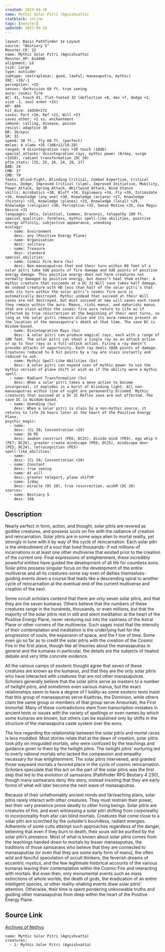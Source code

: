 ```yaml
---
created: 2023-04-28
name: Mythic Solar Pitri (Agnishvatta)
statblock: inline
tags: [monster]
updated: 2023-04-28
---
```

```statblock
layout: Basic Pathfinder 1e Layout
source: "Bestiary 5"
Monster_CR: 22
name: Mythic Solar Pitri (Agnishvatta)
Monster_XP: 614400
alignment: LG
size: Large
type: outsider
subtype: (extraplanar, good, lawful, manasaputra, mythic)
INI: +19/-1
perception: +35
senses: darkvision 60 ft. true seeing
aura: cosmic fire
AC: 41, touch 41, flat-footed 32 (deflection +8, dex +7, dodge +2, size -1, soul armor +15)
HP: 404
hit_dice: 24d10+272
saves: Fort +16, Ref +21, Will +23
saves_other: +2 vs. enchantment
immune: calling, disease, poison
resist: adaptive 30
DR: 10/epic
SR: 33
speed: 30 ft., fly 60 ft. (perfect)
melee: 4 slams +35 (3d6+12/19-20)
ranged: 4 disintegration rays +30 touch (10d6)
special_attacks: disintegration rays, mythic power (8/day, surge +1d10), radiant transformation (DC 30)
pf1e_stats: [35, 25, 26, 24, 28, 27]
BAB: 24
CMB: 37
CMD: 79
feats: Blind-Fight, Blinding Critical, Combat Expertise, Critical Focus, Dodge, Improved Critical (slam), Improved Initiative, Mobility, Power Attack, Spring Attack, Whirlwind Attack, Wind Stance
skills: Acrobatics +30, Bluff +34, Diplomacy +34, Fly +39, Intimidate +34, Knowledge (any one) +30, Knowledge (arcana) +27, Knowledge (history) +33, Knowledge (planes) +33, Knowledge (local) +29, Knowledge (religion) +30, Perception +35, Sense Motive +35, Use Magic Device +31
languages: Aklo, Celestial, Common, Draconic, telepathy 100 ft.
special_qualities: formless, mythic spell-like abilities, positive energy affinity, subjective appearance, unending
ecology:
  - name: Environment
    desc: any (Positive Energy Plane)
  - name: Organisation
    desc: solitary
  - name: Treasure
    desc: standard
special_abilities:
  - name: Cosmic Fire Aura (Su)
    desc: Non-manasaputras that end their turn within 60 feet of a solar pitri take 5d6 points of fire damage and 5d6 points of positive energy damage. This positive energy does not harm creatures not normally damaged by positive energy, but doesn’t heal them either. A mythic creature that succeeds at a DC 31 Will save takes half damage. An undead creature with HD less than half of the solar pitri’s that ends its turn within the solar pitri’s cosmic fire aura is automatically destroyed. Mythic undead that succeed at their Will saves are not destroyed, but must succeed at new will saves each round they remain within the aura. Manus, rishi manus, and maharishi manus that are slain within the cosmic fire aura return to life as if affected by true resurrection at the beginning of their next turns, so long as the solar pitri remains alive and its aura remains present at the location of the manasaputra’s death at that time. The save DC is Wisdom-based.
  - name: Disintegration Rays (Su)
    desc: A solar pitri can produce magical rays, each with a range of 100 feet. The solar pitri can shoot a single ray as an attack action or up to four rays as a full-attack action. Firing a ray doesn’t provoke attacks of opportunity. Each ray deals 10d6 points of damage. Creatures reduced to 0 hit points by a ray are slain instantly and reduced to ash.
  - name: Mythic Spell-Like Abilities (Ex)
    desc: A solar pitri can expend uses of mythic power to use the mythic version of plane shift or wish as if the ability were a mythic spell.
  - name: Radiant Transformation (Su)
    desc: When a solar pitri takes a move action to become incorporeal, it explodes in a burst of blinding light. All non-manasaputras within line of sight are permanently blinded. Mythic creatures that succeed at a DC 31 Reflex save are not affected. The save DC is Wisdom-based.
  - name: Unending (Su)
    desc: When a solar pitri is slain by a non-mythic source, it returns to life 24 hours later at the heart of the Positive Energy Plane.
psychic_magic:
  - name:
    desc: (CL 20; Concentration +29)
  - name: 36 PE
    desc: awaken construct (PE6; DC25), divide mind (PE9), ego whip V (PE7; DC26), greater create mindscape (PE6; DC25), mindscape door (PE5; DC24), retrocognition (PE5)
spell-like_abilities:
  - name:
    desc: (CL 20; Concentration +29)
  - name: Constant
    desc: true seeing
  - name: At will
    desc: greater teleport, plane shiftM
  - name: 1/day
    desc: miracle (DC 28), true resurrection, wishM (DC 28)
sources:
  - name: Bestiary 5
    desc: 166
```
## Description
Nearly perfect in form, action, and thought, solar pitris are revered as godlike creatures, and possess souls on fire with the radiance of creation and reincarnation. Solar pitris are in some ways alien to mortal reality, yet strongly in tune with it by way of the cycle of reincarnation. Each solar pitri is the embodiment of a soul that lived thousands- if not millions-of incarnations in at least one other multiverse that existed prior to the creation of the current one. Final expressions of enlightenment, these incredibly powerful entities have guided the development of all life for countless eons. Solar pitris possess singular focus on the development of the entire multiverse and all its creatures-some say even of deities themselves-guiding events down a course that leads like a descending spiral to another cycle of reincarnation at the eventual end of the current multiverse and creation of the next.

 Some occult scholars contend that there are only seven solar pitris, and that they are the seven kumaras. Others believe that the numbers of these creatures range in the hundreds, thousands, or even millions, but that the majority of the solar pitris rest in still and silent meditation at the heart of the Positive Energy Plane, never venturing out into the vastness of the Astral Plane or other corners of the multiverse. Such sages insist that the intensity of their contemplation and meditation is the underlying fuel for the progression of souls, the expansion of space, and the f low of time. Some even go so far as to credit the solar pitris with the creation of the Cosmic Fire in the first place, though like all theories about the manasaputras in general and the kumaras in particular, the details are the subjects of heated debate and very little concrete evidence.

 All the various camps of esoteric thought agree that seven of these creatures are known as the kumaras, and that they are the only solar pitris who have interacted with creatures that are not other manasaputras. Scholars generally believe that the solar pitris serve as masters to a number of twilight pitris, and sometimes even various manus, but the exact relationships seem to have a degree of f luidity-as some esoteric texts insist that this group of manasaputras serve Ksathras, the Dominion, while others claim the same group or members of that group serve Ameuritati, the First Immortal. Many of these contradictions stem from transcription mistakes in ancient texts or issues with the variety of spellings or even names by which some kumaras are known, but others can be explained only by shifts in the structure of the manasaputra caste system over the eons.

 The lore regarding the relationship between the solar pitris and mortal races is less muddled. Most stories relate that at the dawn of creation, solar pitris took pity on misguided mortals, who were confused by the teachings and guidance given to them by the twilight pitris. The twilight pitris’ nurturing led to overly rational mortals who lacked the compassion and empathy necessary for true enlightenment. The solar pitris intervened, and granted those wayward mortals a favored place in the cycle of cosmic reincarnation. Scholars speculate that this act on the part of the solar pitris was the first step that led to the evolution of samsarans (Pathfinder RPG Bestiary 4 230), though many samsarans deny this story, instead insisting that they are early forms of what will later become the next wave of manasaputras.

 Because of their unfathomably ancient minds and farreaching plans, solar pitris rarely interact with other creatures. They must restrain their power, lest their very presence prove deadly to other living beings. Solar pitris are creatures of fire, and even witnessing a solar pitri shifting from corporeality to incorporeality from afar can blind mortals. Creatures that come close to a solar pitri are scorched by the outsider’s boundless, radiant energies. Adherents of some cults attempt such approaches regardless of the danger, believing that even if they burn to death, their souls will be purified by the solar pitri’s presence. Most of what is known about solar pitris comes from the teachings handed down to mortals by lesser manasaputras, the traditions of those samsarans who believe that they are connected to manasaputras (or even that they are some early form of manu), the often wild and fanciful speculation of occult thinkers, the feverish dreams of eccentric mystics, and the few legitimate historical accounts of the various kumaras leaving their contemplation within the Cosmic Fire and interacting with mortals. But even then, only monumental events such as mass extinctions of whole worlds, the death of gods, the eradication of an entire intelligent species, or other reality-shaking events draw solar pitris’ attention. Otherwise, their time is spent pondering unknowable truths and guiding other manasaputras from deep within the heart of the Positive Energy Plane.
## Source Link
[Archives of Nethys](https://aonprd.com/MythicMonsterDisplay.aspx?ItemName=Solar%20Pitri%20(Agnishvatta))
```encounter-table
name: Mythic Solar Pitri (Agnishvatta)
creatures:
  - 1: Mythic Solar Pitri (Agnishvatta)
```
